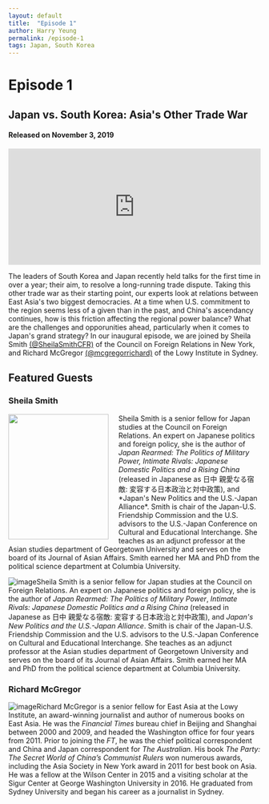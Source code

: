 ```yaml
---
layout: default
title:  "Episode 1"
author: Harry Yeung
permalink: /episode-1
tags: Japan, South Korea
---
```


# Episode 1
## Japan vs. South Korea: Asia's Other Trade War
#### Released on November 3, 2019

<iframe src="https://open.spotify.com/embed-podcast/episode/4dlKfIhYIz1MiPs0FGsetM" width="100%" height="232" frameborder="0" allowtransparency="true" allow="encrypted-media"></iframe>

The leaders of South Korea and Japan recently held talks for the first time in over a year; their aim, to resolve a long-running trade dispute. Taking this other trade war as their starting point, our experts look at relations between East Asia's two biggest democracies. At a time when U.S. commitment to the region seems less of a given than in the past, and China's ascendancy continues, how is this friction affecting the regional power balance? What are the challenges and opporunities ahead, particularly when it comes to Japan's grand strategy? In our inaugural episode, we are joined by Sheila Smith [(@SheilaSmithCFR)](https://twitter.com/SheilaSmithCFR) of the Council on Foreign Relations in New York, and Richard McGregor [(@mcgregorrichard)](https://twitter.com/mcgregorrichard) of the Lowy Institute in Sydney. 

## Featured Guests

### Sheila Smith

<html>
<head>
<style>
img {
  float: left;
}
</style>
</head>
<body>

<p><img src="https://user-images.githubusercontent.com/67763587/89743812-90890780-da5b-11ea-823e-c4098bc45173.png"
 style="width:200px;height:250px;margin-right:20px;">
Sheila Smith is a senior fellow for Japan studies at the Council on Foreign Relations. An expert on Japanese politics and foreign policy, she is the author of <i>Japan Rearmed: The Politics of Military Power, Intimate Rivals: Japanese Domestic Politics and a Rising China</i> (released in Japanese as 日中 親愛なる宿敵: 変容する日本政治と対中政策), and *Japan's New Politics and the U.S.-Japan Alliance*. Smith is chair of the Japan-U.S. Friendship Commission and the U.S. advisors to the U.S.-Japan Conference on Cultural and Educational Interchange. She teaches as an adjunct professor at the Asian studies department of Georgetown University and serves on the board of its Journal of Asian Affairs. Smith earned her MA and PhD from the political science department at Columbia University. </p>

</body>
</html>


![image](https://user-images.githubusercontent.com/67763587/89743812-90890780-da5b-11ea-823e-c4098bc45173.png) 

Sheila Smith is a senior fellow for Japan studies at the Council on Foreign Relations. An expert on Japanese politics and foreign policy, she is the author of *Japan Rearmed: The Politics of Military Power*, *Intimate Rivals: Japanese Domestic Politics and a Rising China* (released in Japanese as 日中 親愛なる宿敵: 変容する日本政治と対中政策), and *Japan's New Politics and the U.S.-Japan Alliance*. Smith is chair of the Japan-U.S. Friendship Commission and the U.S. advisors to the U.S.-Japan Conference on Cultural and Educational Interchange. She teaches as an adjunct professor at the Asian studies department of Georgetown University and serves on the board of its Journal of Asian Affairs. Smith earned her MA and PhD from the political science department at Columbia University.

### Richard McGregor

![image](https://user-images.githubusercontent.com/67763587/89743856-2a50b480-da5c-11ea-9f49-a98c545d2338.png)

Richard McGregor is a senior fellow for East Asia at the Lowy Institute, an award-winning journalist and author of numerous books on East Asia. He was the *Financial Times* bureau chief in Beijing and Shanghai between 2000 and 2009, and headed the Washington office for four years from 2011. Prior to joining the *FT*, he was the chief political correspondent and China and Japan correspondent for *The Australian*. His book *The Party: The Secret World of China’s Communist Rulers* won numerous awards, including the Asia Society in New York award in 2011 for best book on Asia. He was a fellow at the Wilson Center in 2015 and a visiting scholar at the Sigur Center at George Washington University in 2016. He graduated from Sydney University and began his career as a journalist in Sydney. 
